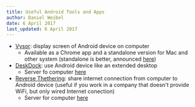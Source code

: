 ```yaml
---
title: Useful Android Tools and Apps
author: Daniel Weibel
date: 6 April 2017
last_updated: 6 April 2017
---
```


- [Vysor](http://vysor.io/): display screen of Android device on computer
    - Available as a Chrome app and a standalone version for Mac and other system (standalone is better, announced [here](https://plus.google.com/110558071969009568835/posts/Ub7QKu2Pddu))
- [DeskDock](https://play.google.com/store/apps/details?id=com.floriandraschbacher.deskdock.free&hl=en): use Android device like an extended desktop 
    - Server fo computer [here](http://fdmobileinventions.blogspot.com/p/deskdock-server.html)
- [Reverse Thethering](https://play.google.com/store/apps/details?id=com.floriandraschbacher.reversetethering.free): share internet connection from computer to Android device (useful if you work in a company that doesn't provide WiFi, but only wired Internet conection)
    - Server for computer [here](http://fdmobileinventions.blogspot.com/p/reversetethering-server.html)
